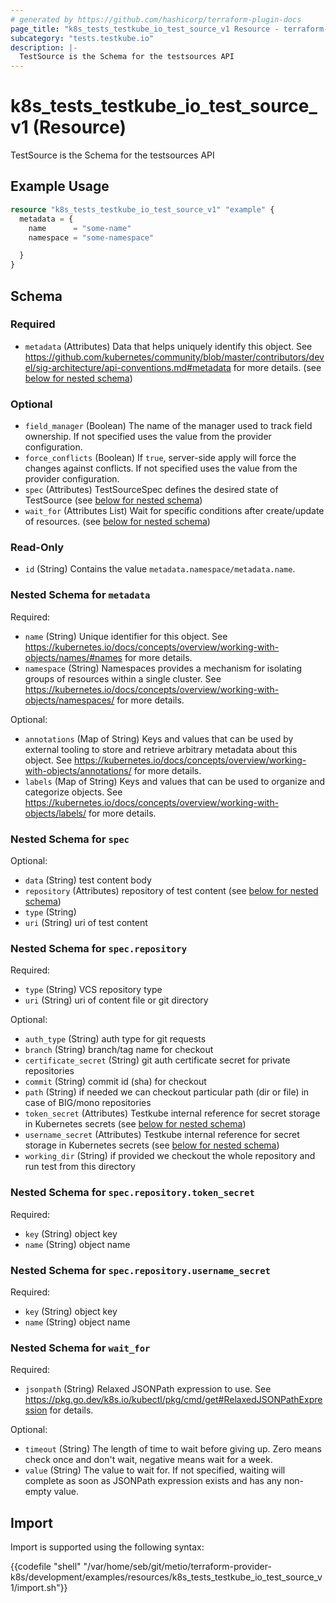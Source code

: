 ```yaml
---
# generated by https://github.com/hashicorp/terraform-plugin-docs
page_title: "k8s_tests_testkube_io_test_source_v1 Resource - terraform-provider-k8s"
subcategory: "tests.testkube.io"
description: |-
  TestSource is the Schema for the testsources API
---
```


# k8s_tests_testkube_io_test_source_v1 (Resource)

TestSource is the Schema for the testsources API

## Example Usage

```terraform
resource "k8s_tests_testkube_io_test_source_v1" "example" {
  metadata = {
    name      = "some-name"
    namespace = "some-namespace"

  }
}
```

<!-- schema generated by tfplugindocs -->
## Schema

### Required

- `metadata` (Attributes) Data that helps uniquely identify this object. See https://github.com/kubernetes/community/blob/master/contributors/devel/sig-architecture/api-conventions.md#metadata for more details. (see [below for nested schema](#nestedatt--metadata))

### Optional

- `field_manager` (Boolean) The name of the manager used to track field ownership. If not specified uses the value from the provider configuration.
- `force_conflicts` (Boolean) If `true`, server-side apply will force the changes against conflicts. If not specified uses the value from the provider configuration.
- `spec` (Attributes) TestSourceSpec defines the desired state of TestSource (see [below for nested schema](#nestedatt--spec))
- `wait_for` (Attributes List) Wait for specific conditions after create/update of resources. (see [below for nested schema](#nestedatt--wait_for))

### Read-Only

- `id` (String) Contains the value `metadata.namespace/metadata.name`.

<a id="nestedatt--metadata"></a>
### Nested Schema for `metadata`

Required:

- `name` (String) Unique identifier for this object. See https://kubernetes.io/docs/concepts/overview/working-with-objects/names/#names for more details.
- `namespace` (String) Namespaces provides a mechanism for isolating groups of resources within a single cluster. See https://kubernetes.io/docs/concepts/overview/working-with-objects/namespaces/ for more details.

Optional:

- `annotations` (Map of String) Keys and values that can be used by external tooling to store and retrieve arbitrary metadata about this object. See https://kubernetes.io/docs/concepts/overview/working-with-objects/annotations/ for more details.
- `labels` (Map of String) Keys and values that can be used to organize and categorize objects. See https://kubernetes.io/docs/concepts/overview/working-with-objects/labels/ for more details.


<a id="nestedatt--spec"></a>
### Nested Schema for `spec`

Optional:

- `data` (String) test content body
- `repository` (Attributes) repository of test content (see [below for nested schema](#nestedatt--spec--repository))
- `type` (String)
- `uri` (String) uri of test content

<a id="nestedatt--spec--repository"></a>
### Nested Schema for `spec.repository`

Required:

- `type` (String) VCS repository type
- `uri` (String) uri of content file or git directory

Optional:

- `auth_type` (String) auth type for git requests
- `branch` (String) branch/tag name for checkout
- `certificate_secret` (String) git auth certificate secret for private repositories
- `commit` (String) commit id (sha) for checkout
- `path` (String) if needed we can checkout particular path (dir or file) in case of BIG/mono repositories
- `token_secret` (Attributes) Testkube internal reference for secret storage in Kubernetes secrets (see [below for nested schema](#nestedatt--spec--repository--token_secret))
- `username_secret` (Attributes) Testkube internal reference for secret storage in Kubernetes secrets (see [below for nested schema](#nestedatt--spec--repository--username_secret))
- `working_dir` (String) if provided we checkout the whole repository and run test from this directory

<a id="nestedatt--spec--repository--token_secret"></a>
### Nested Schema for `spec.repository.token_secret`

Required:

- `key` (String) object key
- `name` (String) object name


<a id="nestedatt--spec--repository--username_secret"></a>
### Nested Schema for `spec.repository.username_secret`

Required:

- `key` (String) object key
- `name` (String) object name




<a id="nestedatt--wait_for"></a>
### Nested Schema for `wait_for`

Required:

- `jsonpath` (String) Relaxed JSONPath expression to use. See https://pkg.go.dev/k8s.io/kubectl/pkg/cmd/get#RelaxedJSONPathExpression for details.

Optional:

- `timeout` (String) The length of time to wait before giving up. Zero means check once and don't wait, negative means wait for a week.
- `value` (String) The value to wait for. If not specified, waiting will complete as soon as JSONPath expression exists and has any non-empty value.

## Import

Import is supported using the following syntax:

{{codefile "shell" "/var/home/seb/git/metio/terraform-provider-k8s/development/examples/resources/k8s_tests_testkube_io_test_source_v1/import.sh"}}

